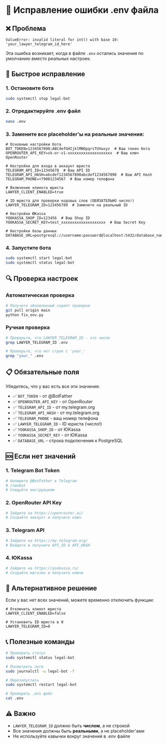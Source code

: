 # 🔧 Исправление ошибки .env файла

## ❌ Проблема
```
ValueError: invalid literal for int() with base 10: 'your_lawyer_telegram_id_here'
```

Эта ошибка возникает, когда в файле `.env` остались значения по умолчанию вместо реальных настроек.

## 🚀 Быстрое исправление

### 1. Остановите бота
```bash
sudo systemctl stop legal-bot
```

### 2. Отредактируйте .env файл
```bash
nano .env
```

### 3. Замените все placeholder'ы на реальные значения:

```env
# Основные настройки бота
BOT_TOKEN=1234567890:ABCdefGHIjklMNOpqrsTUVwxyz  # Ваш токен бота
OPENROUTER_API_KEY=sk-or-v1-xxxxxxxxxxxxxxxxxxxx  # Ваш ключ OpenRouter

# Настройки для входа в аккаунт юриста
TELEGRAM_API_ID=12345678  # Ваш API ID
TELEGRAM_API_HASH=abcdef1234567890abcdef1234567890  # Ваш API Hash
TELEGRAM_PHONE=+79001234567  # Ваш номер телефона

# Включение клиента юриста
LAWYER_CLIENT_ENABLED=true

# ID юриста для проверки кодовых слов (ОБЯЗАТЕЛЬНО число!)
LAWYER_TELEGRAM_ID=123456789  # Замените на реальный ID

# Настройки ЮKassa
YOOKASSA_SHOP_ID=123456  # Ваш Shop ID
YOOKASSA_SECRET_KEY=test_xxxxxxxxxxxxxxxxxxxx  # Ваш Secret Key

# Настройки базы данных
DATABASE_URL=postgresql://username:password@localhost:5432/database_name
```

### 4. Запустите бота
```bash
sudo systemctl start legal-bot
sudo systemctl status legal-bot
```

## 🔍 Проверка настроек

### Автоматическая проверка
```bash
# Получите обновленный скрипт проверки
git pull origin main
python fix_env.py
```

### Ручная проверка
```bash
# Проверьте, что LAWYER_TELEGRAM_ID - это число
grep LAWYER_TELEGRAM_ID .env

# Проверьте, что нет строк с 'your_'
grep "your_" .env
```

## 📋 Обязательные поля

Убедитесь, что у вас есть все эти значения:

- ✅ `BOT_TOKEN` - от @BotFather
- ✅ `OPENROUTER_API_KEY` - от OpenRouter
- ✅ `TELEGRAM_API_ID` - от my.telegram.org
- ✅ `TELEGRAM_API_HASH` - от my.telegram.org
- ✅ `TELEGRAM_PHONE` - ваш номер телефона
- ✅ `LAWYER_TELEGRAM_ID` - ID юриста (число!)
- ✅ `YOOKASSA_SHOP_ID` - от ЮKassa
- ✅ `YOOKASSA_SECRET_KEY` - от ЮKassa
- ✅ `DATABASE_URL` - строка подключения к PostgreSQL

## 🆘 Если нет значений

### 1. Telegram Bot Token
```bash
# Напишите @BotFather в Telegram
# /newbot
# Следуйте инструкциям
```

### 2. OpenRouter API Key
```bash
# Зайдите на https://openrouter.ai/
# Создайте аккаунт и получите ключ
```

### 3. Telegram API
```bash
# Зайдите на https://my.telegram.org/
# Войдите и получите API_ID и API_HASH
```

### 4. ЮKassa
```bash
# Зайдите на https://yookassa.ru/
# Создайте магазин и получите ключи
```

## 🔧 Альтернативное решение

Если у вас нет всех значений, можете временно отключить функции:

```env
# Отключить клиент юриста
LAWYER_CLIENT_ENABLED=false

# Установить ID юриста в 0
LAWYER_TELEGRAM_ID=0
```

## 📞 Полезные команды

```bash
# Проверить статус
sudo systemctl status legal-bot

# Посмотреть логи
sudo journalctl -u legal-bot -f

# Перезапустить
sudo systemctl restart legal-bot

# Проверить .env файл
cat .env
```

## ⚠️ Важно

- `LAWYER_TELEGRAM_ID` должно быть **числом**, а не строкой
- Все значения должны быть **реальными**, а не placeholder'ами
- Не используйте кавычки вокруг значений в .env файле
